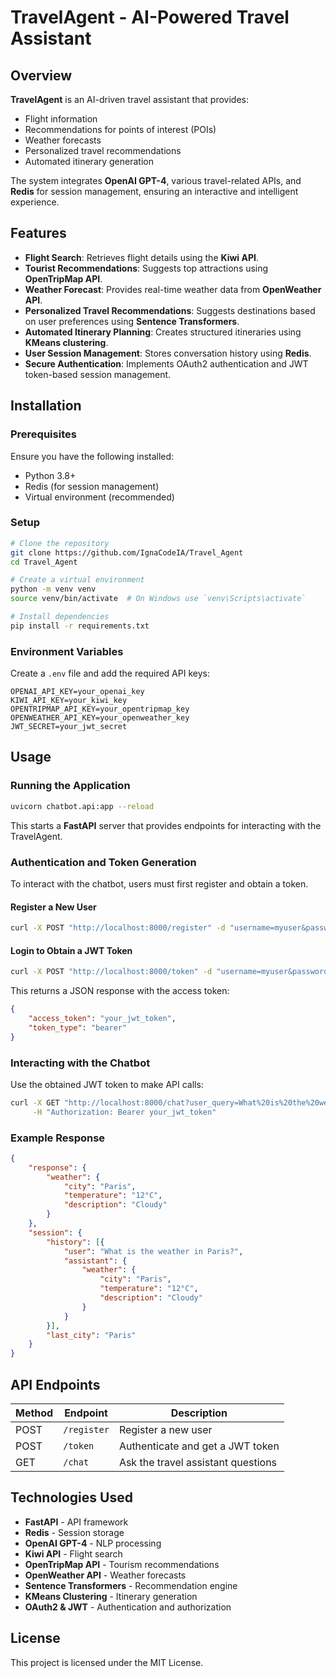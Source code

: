# TravelAgent - AI-Powered Travel Assistant

## Overview
**TravelAgent** is an AI-driven travel assistant that provides:
- Flight information
- Recommendations for points of interest (POIs)
- Weather forecasts
- Personalized travel recommendations
- Automated itinerary generation

The system integrates **OpenAI GPT-4**, various travel-related APIs, and **Redis** for session management, ensuring an interactive and intelligent experience.

## Features
- **Flight Search**: Retrieves flight details using the **Kiwi API**.
- **Tourist Recommendations**: Suggests top attractions using **OpenTripMap API**.
- **Weather Forecast**: Provides real-time weather data from **OpenWeather API**.
- **Personalized Travel Recommendations**: Suggests destinations based on user preferences using **Sentence Transformers**.
- **Automated Itinerary Planning**: Creates structured itineraries using **KMeans clustering**.
- **User Session Management**: Stores conversation history using **Redis**.
- **Secure Authentication**: Implements OAuth2 authentication and JWT token-based session management.

## Installation

### Prerequisites
Ensure you have the following installed:
- Python 3.8+
- Redis (for session management)
- Virtual environment (recommended)

### Setup
```bash
# Clone the repository
git clone https://github.com/IgnaCodeIA/Travel_Agent
cd Travel_Agent

# Create a virtual environment
python -m venv venv
source venv/bin/activate  # On Windows use `venv\Scripts\activate`

# Install dependencies
pip install -r requirements.txt
```

### Environment Variables
Create a `.env` file and add the required API keys:
```
OPENAI_API_KEY=your_openai_key
KIWI_API_KEY=your_kiwi_key
OPENTRIPMAP_API_KEY=your_opentripmap_key
OPENWEATHER_API_KEY=your_openweather_key
JWT_SECRET=your_jwt_secret
```

## Usage

### Running the Application
```bash
uvicorn chatbot.api:app --reload
```
This starts a **FastAPI** server that provides endpoints for interacting with the TravelAgent.

### Authentication and Token Generation
To interact with the chatbot, users must first register and obtain a token.

#### Register a New User
```bash
curl -X POST "http://localhost:8000/register" -d "username=myuser&password=mypass"
```

#### Login to Obtain a JWT Token
```bash
curl -X POST "http://localhost:8000/token" -d "username=myuser&password=mypass"
```

This returns a JSON response with the access token:
```json
{
    "access_token": "your_jwt_token",
    "token_type": "bearer"
}
```

### Interacting with the Chatbot
Use the obtained JWT token to make API calls:
```bash
curl -X GET "http://localhost:8000/chat?user_query=What%20is%20the%20weather%20in%20Paris?" \
     -H "Authorization: Bearer your_jwt_token"
```

### Example Response
```json
{
    "response": {
        "weather": {
            "city": "Paris",
            "temperature": "12°C",
            "description": "Cloudy"
        }
    },
    "session": {
        "history": [{
            "user": "What is the weather in Paris?",
            "assistant": {
                "weather": {
                    "city": "Paris",
                    "temperature": "12°C",
                    "description": "Cloudy"
                }
            }
        }],
        "last_city": "Paris"
    }
}
```

## API Endpoints
| Method | Endpoint           | Description |
|--------|--------------------|-------------|
| POST   | `/register`        | Register a new user |
| POST   | `/token`           | Authenticate and get a JWT token |
| GET    | `/chat`            | Ask the travel assistant questions |

## Technologies Used
- **FastAPI** - API framework
- **Redis** - Session storage
- **OpenAI GPT-4** - NLP processing
- **Kiwi API** - Flight search
- **OpenTripMap API** - Tourism recommendations
- **OpenWeather API** - Weather forecasts
- **Sentence Transformers** - Recommendation engine
- **KMeans Clustering** - Itinerary generation
- **OAuth2 & JWT** - Authentication and authorization

## License
This project is licensed under the MIT License.
